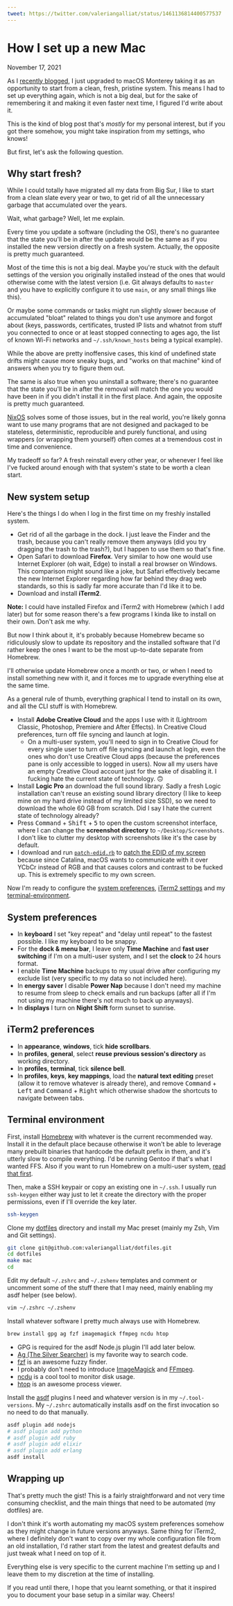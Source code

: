 ```yaml
---
tweet: https://twitter.com/valeriangalliat/status/1461136814400577537
---
```


# How I set up a new Mac
November 17, 2021

As I [recently blogged](yearly-hackintosh-upgrade-macos-monterey-with-opencore.html),
I just upgraded to macOS Monterey taking it as an opportunity to start
from a clean, fresh, pristine system. This means I had to set up
everything again, which is not a big deal, but for the sake of
remembering it and making it even faster next time, I figured I'd write
about it.

This is the kind of blog post that's *mostly* for my personal interest,
but if you got there somehow, you might take inspiration from my
settings, who knows!

But first, let's ask the following question.

## Why start fresh?

While I could totally have migrated all my data from Big Sur, I like
to start from a clean slate every year or two, to get rid of all the
unnecessary garbage that accumulated over the years.

Wait, what garbage? Well, let me explain.

Every time you update a software (including the OS), there's no
guarantee that the state you'll be in after the update would be the
same as if you installed the new version directly on a fresh system.
Actually, the opposite is pretty much guaranteed.

Most of the time this is not a big deal. Maybe you're stuck with the
default settings of the version you originally installed instead of
the ones that would otherwise come with the latest version (i.e. Git
always defaults to `master` and you have to explicitly configure it to
use `main`, or any small things like this).

Or maybe some commands or tasks might run slightly slower because of
accumulated "bloat" related to things you don't use anymore and forgot
about (keys, passwords, certificates, trusted IP lists and whatnot
from stuff you connected to once or at least stopped connecting to
ages ago, the list of known Wi-Fi networks and `~/.ssh/known_hosts`
being a typical example).

While the above are pretty inoffensive cases, this kind of undefined
state drifts might cause more sneaky bugs, and "works on that machine"
kind of answers when you try to figure them out.

The same is also true when you uninstall a software; there's no
guarantee that the state you'll be in after the removal will match the
one you would have been in if you didn't install it in the first place.
And again, the opposite is pretty much guaranteed.

[NixOS](https://nixos.org/) solves some of those issues, but in the real
world, you're likely gonna want to use many programs that are not
designed and packaged to be stateless, deterministic, reproducible and
purely functional, and using wrappers (or wrapping them yourself) often
comes at a tremendous cost in time and convenience.

My tradeoff so far? A fresh reinstall every other year, or whenever I
feel like I've fucked around enough with that system's state to be worth
a clean start.

## New system setup

Here's the things I do when I log in the first time on my freshly
installed system.

* Get rid of all the garbage in the dock. I just leave the Finder and
  the trash, because you can't really remove them anyways (did you try
  dragging the trash to the trash?), but I happen to use them so that's
  fine.
* Open Safari to download **Firefox**. Very similar to how one would use
  Internet Explorer (oh wait, Edge) to install a real browser on
  Windows. This comparison might sound like a joke, but Safari
  effectively became the new Internet Explorer regarding how far behind
  they drag web standards, so this is sadly far more accurate than I'd
  like it to be.
* Download and install **iTerm2**.

<div class="note">

**Note:** I could have installed Firefox and iTerm2 with Homebrew (which
I add later) but for some reason there's a few programs I kinda like to
install on their own. Don't ask me why.

But now I think about it, it's probably because Homebrew became so
ridiculously slow to update its repository and the installed software
that I'd rather keep the ones I want to be the most up-to-date separate
from Homebrew.

I'll otherwise update Homebrew once a month or two, or when I need to
install something new with it, and it forces me to upgrade everything
else at the same time.

As a general rule of thumb, everything graphical I tend to install on
its own, and all the CLI stuff is with Homebrew.

</div>

* Install **Adobe Creative Cloud** and the apps I use with it (Lightroom
  Classic, Photoshop, Premiere and After Effects). In Creative Cloud
  preferences, turn off file syncing and launch at login.
  * On a multi-user system, you'll need to sign in to Creative Cloud for
    every single user to turn off file syncing and launch at login, even
    the ones who don't use Creative Cloud apps (because the preferences
    pane is only accessible to logged in users). Now all my users have an
    empty Creative Cloud account just for the sake of disabling it. I
    fucking hate the current state of technology. 🙃
* Install **Logic Pro** an download the full sound library. Sadly a fresh
  Logic installation can't reuse an existing sound library directory (I
  like to keep mine on my hard drive instead of my limited size SSD), so
  we need to download the whole 60 GB from scratch. Did I say I
  hate the current state of technology already?
* Press <kbd>Command</kbd> + <kbd>Shift</kbd> + <kbd>5</kbd> to open the
  custom screenshot interface, where I can change the **screenshot
  directory** to `~/Desktop/Screenshots`. I don't like to clutter my
  desktop with screenshots like it's the case by default.
* I download and run [`patch-edid.rb`](https://gist.github.com/adaugherity/7435890)
  to [patch the EDID of my screen](https://www.codejam.info/2020/10/too-much-contrast-external-screen-macos-catalina.html)
  because since Catalina, macOS wants to communicate with it over YCbCr
  instead of RGB and that causes colors and contrast to be fucked up.
  This is extremely specific to my own screen.

Now I'm ready to configure the [system preferences](#system-preferences),
[iTerm2 settings](#iterm2-settings) and my [terminal-environment](#terminal-environment).

## System preferences

* In **keyboard** I set "key repeat" and "delay until repeat" to the
  fastest possible. I like my keyboard to be snappy.
* For the **dock & menu bar**, I leave only **Time Machine** and **fast
  user switching** if I'm on a multi-user system, and I set the
  **clock** to 24 hours format.
* I enable **Time Machine** backups to my usual drive after configuring
  my exclude list (very specific to my data so not included here).
* In **energy saver** I disable **Power Nap** because I don't need my
  machine to resume from sleep to check emails and run backups (after
  all if I'm not using my machine there's not much to back up anyways).
* In **displays** I turn on **Night Shift** form sunset to sunrise.

## iTerm2 preferences

* In **appearance**, **windows**, tick **hide scrollbars**.
* In **profiles**, **general**, select **reuse previous session's
  directory** as working directory.
* In **profiles**, **terminal**, tick **silence bell**.
* In **profiles**, **keys**, **key mappings**, load the **natural text
  editing** preset (allow it to remove whatever is already there), and
  remove <kbd>Command</kbd> + <kbd>Left</kbd> and <kbd>Command</kbd> +
  <kbd>Right</kbd> which otherwise shadow the shortcuts to navigate
  between tabs.

## Terminal environment

First, install [Homebrew](https://brew.sh/) with whatever is the current
recommended way. Install it in the default place because otherwise it
won't be able to leverage many prebuilt binaries that hardcode the
default prefix in them, and it's utterly slow to compile everything. I'd
be running Gentoo if that's what I wanted FFS. Also if you want to run
Homebrew on a multi-user system, [read that first](homebrew-multi-user.md).

Then, make a SSH keypair or copy an existing one in `~/.ssh`. I usually
run `ssh-keygen` either way just to let it create the directory with the
proper permissions, even if I'll override the key later.

```sh
ssh-keygen
```

Clone my [dotfiles](https://github.com/valeriangalliat/dotfiles)
directory and install my Mac preset (mainly my Zsh, Vim and Git
settings).

```sh
git clone git@github.com:valeriangalliat/dotfiles.git
cd dotfiles
make mac
cd
```

Edit my default `~/.zshrc` and `~/.zshenv` templates and comment or
uncomment some of the stuff there that I may need, mainly enabling my
asdf helper (see below).

```sh
vim ~/.zshrc ~/.zshenv
```

Install whatever software I pretty much always use with Homebrew.

```sh
brew install gpg ag fzf imagemagick ffmpeg ncdu htop
```

* GPG is required for the asdf Node.js plugin I'll add later below.
* [Ag (The Silver Searcher)](https://github.com/ggreer/the_silver_searcher)
  is my favorite way to search code.
* [fzf](https://github.com/junegunn/fzf) is an awesome fuzzy finder.
* I probably don't need to introduce [ImageMagick](https://imagemagick.org/)
  and [FFmpeg](https://www.ffmpeg.org/).
* [ncdu](https://dev.yorhel.nl/ncdu) is a cool tool to monitor disk usage.
* [htop](https://htop.dev/) is an awesome process viewer.

Install the [asdf](https://github.com/asdf-vm/asdf) plugins I need
and whatever version is in my `~/.tool-versions`. My `~/.zshrc`
automatically installs asdf on the first invocation so no need to do
that manually.

```sh
asdf plugin add nodejs
# asdf plugin add python
# asdf plugin add ruby
# asdf plugin add elixir
# asdf plugin add erlang
asdf install
```

## Wrapping up

That's pretty much the gist! This is a fairly straightforward and not
very time consuming checklist, and the main things that need to be
automated (my dotfiles) are.

I don't think it's worth automating my macOS system preferences somehow
as they might change in future versions anyways. Same thing for iTerm2,
where I definitely don't want to copy over my whole configuration file
from an old installation, I'd rather start from the latest and greatest
defaults and just tweak what I need on top of it.

Everything else is very specific to the current machine I'm setting up
and I leave them to my discretion at the time of installing.

If you read until there, I hope that you learnt something, or that it
inspired you to document your base setup in a similar way. Cheers!
